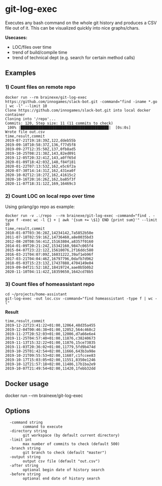 # git-log-exec
Executes any bash command on the whole git history and produces a CSV file out of it. This can be visualized quickly into nice graphs/chars.

**Usecases:**
- LOC/files over time
- trend of build/compile time
- trend of technical dept (e.g. search for certain method calls)

## Examples
### 1) Count files on remote repo
```
docker run --rm brainexe/git-log-exec https://github.com/innogames/slack-bot.git -command="find -iname *.go | wc -l" --limit 10 
Clone https://github.com/innogames/slack-bot.git into local docker container
Cloning into '/repo'...
Commits: 120, Step size: 11 (11 commits to check)
 100% |████████████████████████████████████████|  [0s:0s]
Wrote file out.csv
time,result,commit
2019-07-21T19:18:39Z,122,ddeb55b
2019-09-18T10:58:37Z,136,f77d5f8
2019-09-27T12:35:50Z,137,0fb8ad5
2019-10-25T08:21:38Z,143,82ed091
2019-12-05T20:32:41Z,143,a0ff65d
2020-01-09T18:42:03Z,148,f84f181
2020-01-22T07:13:53Z,162,e5c6f2a
2020-07-30T14:14:31Z,162,431ea0f
2020-10-02T12:18:27Z,162,41615c2
2020-10-16T20:16:26Z,162,ba85f3f
2020-11-07T18:31:12Z,169,16469c3
```

### 2) Count LOC on local repo over time
Using golang/go repo as example:
```
docker run -v .:/repo  --rm brainexe/git-log-exec -command="find . -type f -exec wc -l {} + | awk '{sum += \$1} END {print sum}'" --limit 10
time,result,commit
2010-01-07T03:36:28Z,14234142,7a5852b50e
2011-07-18T02:59:16Z,14736460,a8e0035bd3
2012-08-20T08:56:41Z,15163804,a8357f0160
2014-01-09T20:21:24Z,15342160,9847c065f4
2015-04-07T23:22:12Z,15610076,2f16ddc580
2016-03-21T04:07:09Z,16031222,39af1eb96f
2017-03-21T04:04:46Z,16797796,0dafb7d962
2018-05-03T15:23:13Z,17437888,4704149e04
2019-09-04T21:52:18Z,18419724,aae0b5b0b2
2020-11-10T04:11:42Z,18359650,1642cd78b5

```

### 3) Count files of homeassistant repo
```
cd ~/projects/home-assistant
git-log-exec -out loc.csv -command="find homeassistant -type f | wc -l" 
```

**Result**
```
time,result,commit
2019-12-22T23:41:22+01:00,12064,48d35a455
2019-12-04T00:46:38+01:00,12052,564c468c2
2019-11-27T20:52:03+01:00,12006,d7a66e6e4
2019-11-25T04:57:40+01:00,11876,c38240673
2019-11-13T15:32:22+01:00,11876,15ce73835
2019-11-03T20:36:02+01:00,11779,5fd9b474d
2019-10-25T01:42:54+02:00,11666,643b3a98e
2019-10-21T09:55:53+02:00,11607,c1fccee83
2019-10-17T15:03:05+02:00,11551,8350e1246
2019-10-12T21:57:18+02:00,11486,17b1ba2e9
2019-10-07T21:49:54+02:00,11420,1febb32dd
``` 

## Docker usage

docker run --rm brainexe/git-log-exec

## Options
```
  -command string
    	command to execute
  -directory string
    	git workspace (by default current directory)
  -limit int
    	max number of commits to check (default 500)
  -branch string
    	git branch to check (default "master")
  -output string
    	output csv file (default "out.csv")
  -after string
    	optional begin date of history search
  -before string
    	optional end date of history search
``` 
